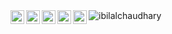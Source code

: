  <!-- <h1 align="center">Hi <img src="https://github.com/ibilalchaudhary/ibilalchaudhary/blob/main/Wave.gif" height="55px" width="55px">, I'm Muhammad Bilal</h1>

<br/> -->

<a href="https://twitter.com/ibilalchaudhry">
  <img align="left" alt="Bilal's Twitter" width="22px" src="https://www.svgrepo.com/show/49959/twitter.svg" />
</a>
<a href="https://www.linkedin.com/in/ibilalchaudhary/">
  <img align="left" alt="Bilal's LinkdeIN" width="22px" src="https://www.svgrepo.com/show/157006/linkedin.svg" />
</a>
<a href="https://t.me/+923454138331">
  <img align="left" alt="Bilal's Telegram" width="22px" src="https://www.svgrepo.com/show/349527/telegram.svg" />
</a>
<a href="https://www.instagram.com/ibilalchaudhary/">
  <img align="left" alt="Bilal's Instagram" width="22px" src="https://www.svgrepo.com/show/111199/instagram.svg" />
</a>

<a href="https://www.facebook.com/ibilalchaudhary">
  <img align="left" alt="Bilal's Facebook" width="22px" src="https://www.svgrepo.com/show/157810/facebook.svg" />
</a>
 <img src="https://komarev.com/ghpvc/?username=amanjhurani" alt="ibilalchaudhary" />

<br />
<!-- 
Hi, I'm Muhammad Bilal, a React JS, React Native Developer 🚀 from Pakistan, currently with programming I'm transforming complex issues into straightforward, wonderful and instinctive arrangements.

**Talking about my Personal Stuffs:**

- 🌱 I’m currently exploring MERN Stack
- 🧑‍💻 The tools I'm currently using are **Visual Studio Code, GitHub Desktop, Windows Terminal, Firebase, Adobe XD and Git**
- 📫 How to reach me: ibilalchaudhary@gmail.com -->

**Languages and Tools:**
![JavaScript](https://img.shields.io/badge/-JavaScript-05122A?style=flat&logo=javascript)&nbsp;
![React](https://img.shields.io/badge/-React-05122A?style=flat&logo=react)&nbsp;
![Node.js](https://img.shields.io/badge/-Node.js-05122A?style=flat&logo=node.js)&nbsp;
![Bootstrap](https://img.shields.io/badge/-Bootstrap-05122A?style=flat&logo=bootstrap&logoColor=563D7C)\
![HTML](https://img.shields.io/badge/-HTML-05122A?style=flat&logo=HTML5)&nbsp;
![CSS](https://img.shields.io/badge/-CSS-05122A?style=flat&logo=CSS3&logoColor=1572B6)&nbsp;
![Git](https://img.shields.io/badge/-Git-05122A?style=flat&logo=git)&nbsp;
![GitHub](https://img.shields.io/badge/-GitHub-05122A?style=flat&logo=github)&nbsp;
![Markdown](https://img.shields.io/badge/-Markdown-05122A?style=flat&logo=markdown)\
![Visual Studio Code](https://img.shields.io/badge/-Visual%20Studio%20Code-05122A?style=flat&logo=visual-studio-code&logoColor=007ACC)&nbsp;
![Illustrator](https://img.shields.io/badge/-Illustrator-05122A?style=flat&logo=adobe-illustrator)&nbsp;
![Photoshop](https://img.shields.io/badge/-Photoshop-05122A?style=flat&logo=adobe-photoshop)&nbsp;
</br>
